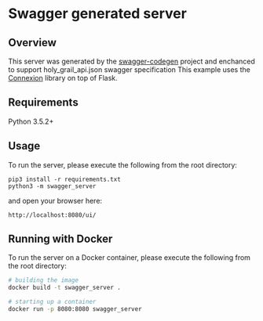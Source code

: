 # Swagger generated server

## Overview
This server was generated by the [swagger-codegen](https://github.com/swagger-api/swagger-codegen) project and enchanced to support holy_grail_api.json swagger specification
This example uses the [Connexion](https://github.com/zalando/connexion) library on top of Flask.

## Requirements
Python 3.5.2+

## Usage
To run the server, please execute the following from the root directory:

```
pip3 install -r requirements.txt
python3 -m swagger_server
```

and open your browser here:

```
http://localhost:8080/ui/
```


## Running with Docker

To run the server on a Docker container, please execute the following from the root directory:

```bash
# building the image
docker build -t swagger_server .

# starting up a container
docker run -p 8080:8080 swagger_server
```
